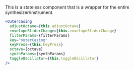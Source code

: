 This is a stateless component that is a wrapper for the entire synthesizer/instrument.

```jsx static
<OuterCasing
  adjustOctave={this.adjustOctave}
  envelopeSliderChange={this.envelopeSliderChange}
  filterParams={filterParams}
  key="outerCasing"
  keyPress={this.keyPress}
  octave={octave}
  synthParams={synthParams}
  toggleOscillator={this.toggleOscillator}
/>
```
